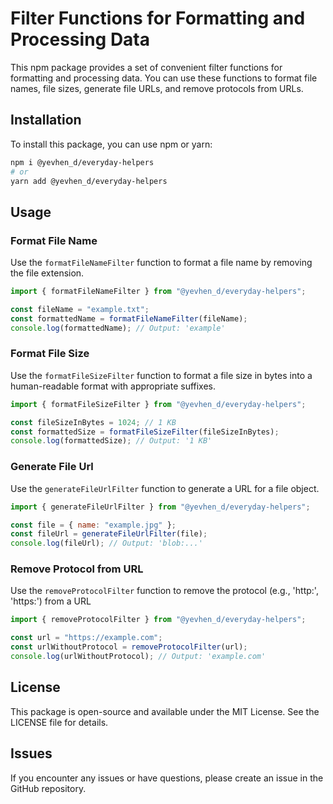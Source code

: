 # Filter Functions for Formatting and Processing Data

This npm package provides a set of convenient filter functions for formatting and processing data. You can use these functions to format file names, file sizes, generate file URLs, and remove protocols from URLs.

## Installation

To install this package, you can use npm or yarn:

```sh
npm i @yevhen_d/everyday-helpers
# or
yarn add @yevhen_d/everyday-helpers
```

## Usage

### Format File Name

Use the `formatFileNameFilter` function to format a file name by removing the file extension.

```javascript
import { formatFileNameFilter } from "@yevhen_d/everyday-helpers";

const fileName = "example.txt";
const formattedName = formatFileNameFilter(fileName);
console.log(formattedName); // Output: 'example'
```

### Format File Size

Use the `formatFileSizeFilter` function to format a file size in bytes into a human-readable format with appropriate suffixes.

```javascript
import { formatFileSizeFilter } from "@yevhen_d/everyday-helpers";

const fileSizeInBytes = 1024; // 1 KB
const formattedSize = formatFileSizeFilter(fileSizeInBytes);
console.log(formattedSize); // Output: '1 KB'
```

### Generate File Url

Use the `generateFileUrlFilter` function to generate a URL for a file object.

```javascript
import { generateFileUrlFilter } from "@yevhen_d/everyday-helpers";

const file = { name: "example.jpg" };
const fileUrl = generateFileUrlFilter(file);
console.log(fileUrl); // Output: 'blob:...'
```

### Remove Protocol from URL

Use the `removeProtocolFilter` function to remove the protocol (e.g., 'http:', 'https:') from a URL

```javascript
import { removeProtocolFilter } from "@yevhen_d/everyday-helpers";

const url = "https://example.com";
const urlWithoutProtocol = removeProtocolFilter(url);
console.log(urlWithoutProtocol); // Output: 'example.com'
```

## License

This package is open-source and available under the MIT License. See the LICENSE file for details.

## Issues

If you encounter any issues or have questions, please create an issue in the GitHub repository.
